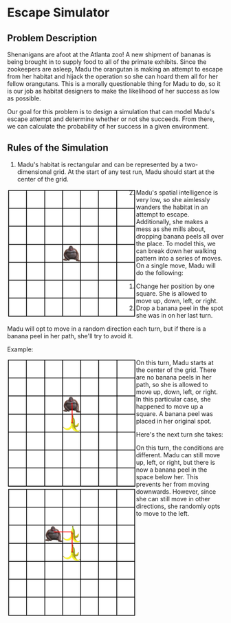# Escape Simulator

## Problem Description

Shenanigans are afoot at the Atlanta zoo! A new shipment of bananas is being brought in to supply food to all of the primate exhibits. Since the zookeepers are asleep, Madu the orangutan is making an attempt to escape from her habitat and hijack the operation so she can hoard them all for her fellow orangutans. This is a morally questionable thing for Madu to do, so it is our job as habitat designers to make the likelihood of her success as low as possible.

Our goal for this problem is to design a simulation that can model Madu's escape attempt and determine whether or not she succeeds. From there, we can calculate the probability of her success in a given environment.

## Rules of the Simulation

1. Madu's habitat is rectangular and can be represented by a two-dimensional grid. At the start of any test run, Madu should start at the center of the grid. 

<img align="left" width="300" height="300" src="monkegrid1.PNG">

2. Madu's spatial intelligence is very low, so she aimlessly wanders the habitat in an attempt to escape. Additionally, she makes a mess as she mills about, dropping banana peels all over the place. To model this, we can break down her walking pattern into a series of moves. On a single move, Madu will do the following:

    1. Change her position by one square. She is allowed to move up, down, left, or right.
    2. Drop a banana peel in the spot she was in on her last turn.

Madu will opt to move in a random direction each turn, but if there is a banana peel in her path, she'll try to avoid it.

Example:

<img align="left" width="300" height="300" src="monkegrid2.PNG">

On this turn, Madu starts at the center of the grid. There are no banana peels in her path, so she is allowed to move up, down, left, or right. In this particular case, she happened to move up a square. A banana peel was placed in her original spot.

Here's the next turn she takes:

<img align="left" width="300" height="300" src="monkegrid3.PNG">

On this turn, the conditions are different. Madu can still move up, left, or right, but there is now a banana peel in the space below her. This prevents her from moving downwards. However, since she can still move in other directions, she randomly opts to move to the left. 
